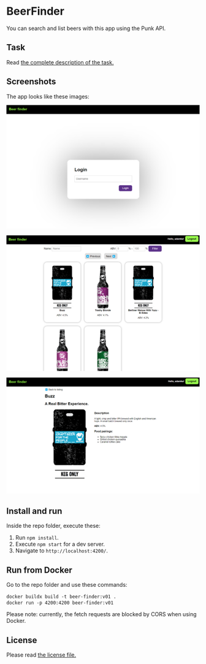 # BeerFinder

You can search and list beers with this app using the Punk API.

## Task

Read [the complete description of the task.](task.md)

## Screenshots

The app looks like these images:

![Login](doc/01-login.png "Login page")

![Listing](doc/02-listing.png "Listing screen")

![Product](doc/03-product.png "Product screen")

## Install and run

Inside the repo folder, execute these:

1. Run `npm install`.
2. Execute `npm start` for a dev server.
3. Navigate to `http://localhost:4200/`.

## Run from Docker

Go to the repo folder and use these commands:

```
docker buildx build -t beer-finder:v01 .
docker run -p 4200:4200 beer-finder:v01
```

Please note: currently, the fetch requests are blocked by CORS when using Docker.

## License

Please read [the license file.](LICENSE)
